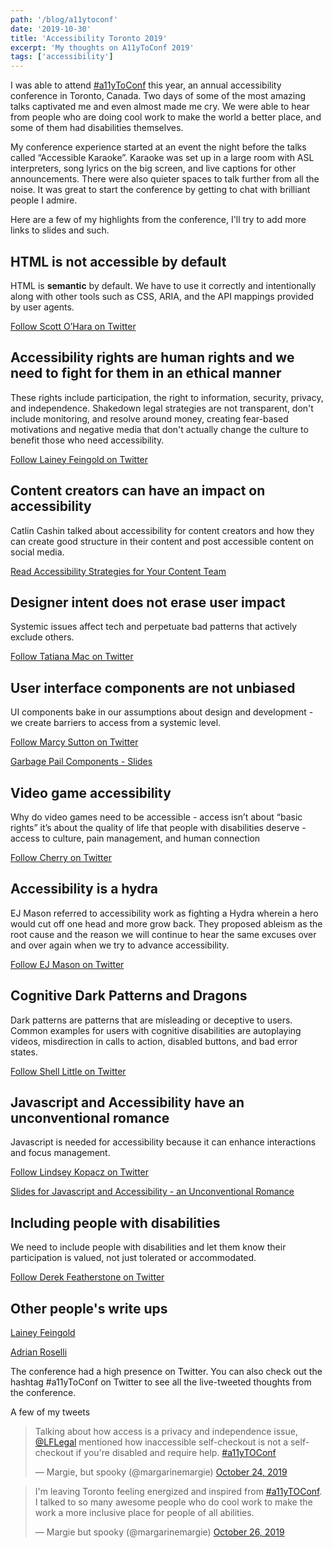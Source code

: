 ```yaml
---
path: '/blog/a11ytoconf'
date: '2019-10-30'
title: 'Accessibility Toronto 2019'
excerpt: 'My thoughts on A11yToConf 2019'
tags: ['accessibility']
---
```


I was able to attend [#a11yToConf](https://conf.a11yto.com/) this year, an annual accessibility conference in Toronto, Canada. Two days of some of the most amazing talks captivated me and even almost made me cry. We were able to hear from people who are doing cool work to make the world a better place, and some of them had disabilities themselves.

My conference experience started at an event the night before the talks called “Accessible Karaoke”. Karaoke was set up in a large room with ASL interpreters, song lyrics on the big screen, and live captions for other announcements. There were also quieter spaces to talk further from all the noise. It was great to start the conference by getting to chat with brilliant people I admire.

Here are a few of my highlights from the conference, I'll try to add more links to slides and such.

## HTML is not accessible by default
HTML is **semantic** by default. We have to use it correctly and intentionally along with other tools such as CSS, ARIA, and the API mappings provided by user agents.

[Follow Scott O’Hara on Twitter](https://twitter.com/scottohara)

## Accessibility rights are human rights and we need to fight for them in an ethical manner
These rights include participation, the right to information, security, privacy, and independence. Shakedown legal strategies are not transparent, don't include monitoring, and resolve around money, creating fear-based motivations and negative media that don't actually change the culture to benefit those who need accessibility.

[Follow Lainey Feingold on Twitter](https://twitter.com/LFLegal)

## Content creators can have an impact on accessibility
Catlin Cashin talked about accessibility for content creators and how they can create good structure in their content and post accessible content on social media.

[Read Accessibility Strategies for Your Content Team](https://www.deque.com/blog/accessibility-strategies-for-your-content-team/)

## Designer intent does not erase user impact
Systemic issues affect tech and perpetuate bad patterns that actively exclude others.

[Follow Tatiana Mac on Twitter](https://twitter.com/TatianaTMac)

## User interface components are not unbiased
UI components bake in our assumptions about design and development - we  create barriers to access from a systemic level.

[Follow Marcy Sutton on Twitter](https://twitter.com/marcysutton)

[Garbage Pail Components - Slides](https://marcysutton.github.io/garbage-pail-components/)

## Video game accessibility
Why do video games need to be accessible - access isn’t about “basic rights” it’s about the quality of life that people with disabilities deserve - access to culture, pain management, and human connection

[Follow Cherry on Twitter](https://twitter.com/cherryrae)

## Accessibility is a hydra
EJ Mason referred to accessibility work as fighting a Hydra wherein a hero would cut off one head and more grow back. They proposed ableism as the root cause and the reason we will continue to hear the same excuses over and over again when we try to advance accessibility.

[Follow EJ Mason on Twitter](https://twitter.com/codeability)

## Cognitive Dark Patterns and Dragons
Dark patterns are patterns that are misleading or deceptive to users. Common examples for users with cognitive disabilities are autoplaying videos, misdirection in calls to action, disabled buttons, and bad error states.

[Follow Shell Little on Twitter](https://twitter.com/ShellELittle)

## Javascript and Accessibility have an unconventional romance
Javascript is needed for accessibility because it can enhance interactions and focus management.

[Follow Lindsey Kopacz on Twitter](https://twitter.com/LittleKope) 

[Slides for Javascript and Accessibility - an Unconventional Romance](https://lkopacz.github.io/a11yTo-a11y-js-unconventional-romance/#/)

## Including people with disabilities
We need to include people with disabilities and let them know their participation is valued, not just tolerated or accommodated.

[Follow Derek Featherstone on Twitter](https://twitter.com/feather)

## Other people's write ups
[Lainey Feingold](https://www.lflegal.com/2019/10/a11yto/)

[Adrian Roselli](https://adrianroselli.com/2019/10/a11yweekto-recap.html)

The conference had a high presence on Twitter. You can also check out the hashtag #a11yToConf on Twitter to see all the live-tweeted thoughts from the conference.

A few of my tweets

<blockquote class="twitter-tweet"><p lang="en" dir="ltr">Talking about how access is a privacy and independence issue, <a href="https://twitter.com/LFLegal?ref_src=twsrc%5Etfw">@LFLegal</a> mentioned how inaccessible self-checkout is not a self-checkout if you&#39;re disabled and require help. <a href="https://twitter.com/hashtag/a11yTOConf?src=hash&amp;ref_src=twsrc%5Etfw">#a11yTOConf</a></p>&mdash; Margie, but spooky (@margarinemargie) <a href="https://twitter.com/margarinemargie/status/1187391854691700738?ref_src=twsrc%5Etfw">October 24, 2019</a></blockquote> <script async src="https://platform.twitter.com/widgets.js" charset="utf-8"></script>

<blockquote class="twitter-tweet"><p lang="en" dir="ltr">I&#39;m leaving Toronto feeling energized and inspired from <a href="https://twitter.com/hashtag/a11yTOConf?src=hash&amp;ref_src=twsrc%5Etfw">#a11yTOConf</a>. I talked to so many awesome people who do cool work to make the work a more inclusive place for people of all abilities.</p>&mdash; Margie but spooky (@margarinemargie) <a href="https://twitter.com/margarinemargie/status/1188119094962339841?ref_src=twsrc%5Etfw">October 26, 2019</a></blockquote> <script async src="https://platform.twitter.com/widgets.js" charset="utf-8"></script>